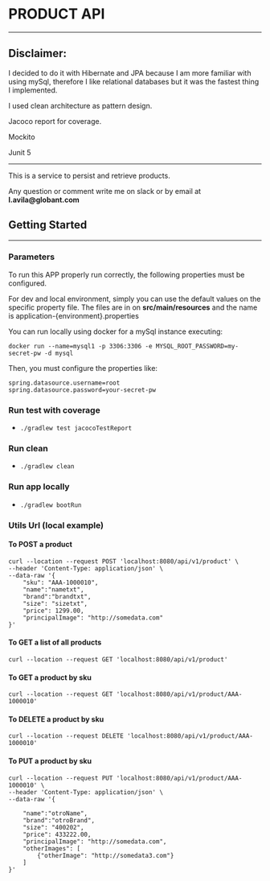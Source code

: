 # PRODUCT API
____________________

## Disclaimer:
I decided to do it with Hibernate and JPA because I am more familiar with using mySql, therefore I like relational databases but it was the fastest thing I implemented.

I used clean architecture as pattern design.

Jacoco report for coverage.

Mockito

Junit 5
____________________
This is a service to persist and retrieve products.

Any question or comment write me on slack or by email at __l.avila@globant.com__

##  Getting Started
____________________

### Parameters

To run this APP properly run correctly, the following properties must be configured.

For dev and local environment, simply you can use the default values on the specific property file.
The files are in on __src/main/resources__ and the name is application-{environment}.properties

You can run locally using docker for a mySql instance executing:

```
docker run --name=mysql1 -p 3306:3306 -e MYSQL_ROOT_PASSWORD=my-secret-pw -d mysql
```

Then, you must configure the properties like:

```
spring.datasource.username=root
spring.datasource.password=your-secret-pw
```

### Run test with coverage

* ```./gradlew test jacocoTestReport```

### Run clean

* ```./gradlew clean```

### Run app locally

* ```./gradlew bootRun```

### Utils Url (local example)

#### To POST a product
```
curl --location --request POST 'localhost:8080/api/v1/product' \
--header 'Content-Type: application/json' \
--data-raw '{
    "sku": "AAA-1000010",
    "name":"nametxt",
    "brand":"brandtxt",
    "size": "sizetxt",
    "price": 1299.00,
    "principalImage": "http://somedata.com"    
}' 
```
#### To GET a list of all products
```
curl --location --request GET 'localhost:8080/api/v1/product'
```

#### To GET a product by sku
```
curl --location --request GET 'localhost:8080/api/v1/product/AAA-1000010'
```

#### To DELETE a product by sku
```
curl --location --request DELETE 'localhost:8080/api/v1/product/AAA-1000010'
```

#### To PUT a product by sku
```
curl --location --request PUT 'localhost:8080/api/v1/product/AAA-1000010' \
--header 'Content-Type: application/json' \
--data-raw '{

    "name":"otroName",
    "brand":"otroBrand",
    "size": "400202",
    "price": 433222.00,
    "principalImage": "http://somedata.com",
    "otherImages": [
        {"otherImage": "http://somedata3.com"}
    ]
}'
```